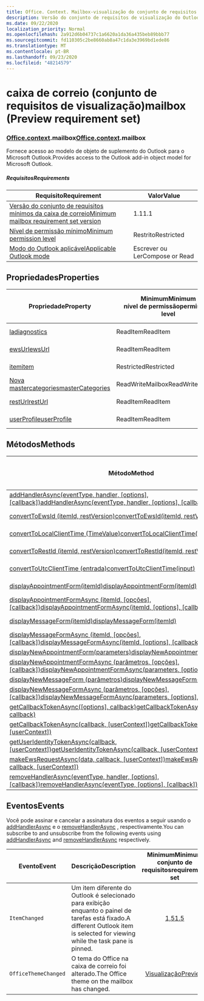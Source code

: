 ```yaml
---
title: Office. Context. Mailbox-visualização do conjunto de requisitos
description: Versão do conjunto de requisitos de visualização do Outlook Mailbox API do modelo de objeto de caixa de correio.
ms.date: 09/22/2020
localization_priority: Normal
ms.openlocfilehash: 2a912d6b04737c1a6620a1da36a435beb89bbb77
ms.sourcegitcommit: fd110305c2be8660ab8a47c1da3e3969bd1ede86
ms.translationtype: MT
ms.contentlocale: pt-BR
ms.lasthandoff: 09/23/2020
ms.locfileid: "48214579"
---
```

# <a name="mailbox-preview-requirement-set"></a><span data-ttu-id="2f4de-103">caixa de correio (conjunto de requisitos de visualização)</span><span class="sxs-lookup"><span data-stu-id="2f4de-103">mailbox (Preview requirement set)</span></span>

### <a name="officecontextmailbox"></a><span data-ttu-id="2f4de-104">[Office](office.md)[.context](office.context.md).mailbox</span><span class="sxs-lookup"><span data-stu-id="2f4de-104">[Office](office.md)[.context](office.context.md).mailbox</span></span>

<span data-ttu-id="2f4de-105">Fornece acesso ao modelo de objeto de suplemento do Outlook para o Microsoft Outlook.</span><span class="sxs-lookup"><span data-stu-id="2f4de-105">Provides access to the Outlook add-in object model for Microsoft Outlook.</span></span>

##### <a name="requirements"></a><span data-ttu-id="2f4de-106">Requisitos</span><span class="sxs-lookup"><span data-stu-id="2f4de-106">Requirements</span></span>

|<span data-ttu-id="2f4de-107">Requisito</span><span class="sxs-lookup"><span data-stu-id="2f4de-107">Requirement</span></span>| <span data-ttu-id="2f4de-108">Valor</span><span class="sxs-lookup"><span data-stu-id="2f4de-108">Value</span></span>|
|---|---|
|[<span data-ttu-id="2f4de-109">Versão do conjunto de requisitos mínimos da caixa de correio</span><span class="sxs-lookup"><span data-stu-id="2f4de-109">Minimum mailbox requirement set version</span></span>](../../requirement-sets/outlook-api-requirement-sets.md)| <span data-ttu-id="2f4de-110">1.1</span><span class="sxs-lookup"><span data-stu-id="2f4de-110">1.1</span></span>|
|[<span data-ttu-id="2f4de-111">Nível de permissão mínimo</span><span class="sxs-lookup"><span data-stu-id="2f4de-111">Minimum permission level</span></span>](../../../outlook/understanding-outlook-add-in-permissions.md)| <span data-ttu-id="2f4de-112">Restrito</span><span class="sxs-lookup"><span data-stu-id="2f4de-112">Restricted</span></span>|
|[<span data-ttu-id="2f4de-113">Modo do Outlook aplicável</span><span class="sxs-lookup"><span data-stu-id="2f4de-113">Applicable Outlook mode</span></span>](../../../outlook/outlook-add-ins-overview.md#extension-points)| <span data-ttu-id="2f4de-114">Escrever ou Ler</span><span class="sxs-lookup"><span data-stu-id="2f4de-114">Compose or Read</span></span>|

## <a name="properties"></a><span data-ttu-id="2f4de-115">Propriedades</span><span class="sxs-lookup"><span data-stu-id="2f4de-115">Properties</span></span>

| <span data-ttu-id="2f4de-116">Propriedade</span><span class="sxs-lookup"><span data-stu-id="2f4de-116">Property</span></span> | <span data-ttu-id="2f4de-117">Minimum</span><span class="sxs-lookup"><span data-stu-id="2f4de-117">Minimum</span></span><br><span data-ttu-id="2f4de-118">nível de permissão</span><span class="sxs-lookup"><span data-stu-id="2f4de-118">permission level</span></span> | <span data-ttu-id="2f4de-119">Modelos</span><span class="sxs-lookup"><span data-stu-id="2f4de-119">Modes</span></span> | <span data-ttu-id="2f4de-120">Tipo de retorno</span><span class="sxs-lookup"><span data-stu-id="2f4de-120">Return type</span></span> | <span data-ttu-id="2f4de-121">Minimum</span><span class="sxs-lookup"><span data-stu-id="2f4de-121">Minimum</span></span><br><span data-ttu-id="2f4de-122">conjunto de requisitos</span><span class="sxs-lookup"><span data-stu-id="2f4de-122">requirement set</span></span> |
|---|---|---|---|:---:|
| [<span data-ttu-id="2f4de-123">la</span><span class="sxs-lookup"><span data-stu-id="2f4de-123">diagnostics</span></span>](/javascript/api/outlook/office.mailbox?view=outlook-js-preview&preserve-view=true#diagnostics) | <span data-ttu-id="2f4de-124">ReadItem</span><span class="sxs-lookup"><span data-stu-id="2f4de-124">ReadItem</span></span> | <span data-ttu-id="2f4de-125">Escrever</span><span class="sxs-lookup"><span data-stu-id="2f4de-125">Compose</span></span><br><span data-ttu-id="2f4de-126">Leitura</span><span class="sxs-lookup"><span data-stu-id="2f4de-126">Read</span></span> | [<span data-ttu-id="2f4de-127">Diagnostics</span><span class="sxs-lookup"><span data-stu-id="2f4de-127">Diagnostics</span></span>](/javascript/api/outlook/office.diagnostics?view=outlook-js-preview&preserve-view=true) | [<span data-ttu-id="2f4de-128">1.1</span><span class="sxs-lookup"><span data-stu-id="2f4de-128">1.1</span></span>](../requirement-set-1.1/outlook-requirement-set-1.1.md) |
| [<span data-ttu-id="2f4de-129">ewsUrl</span><span class="sxs-lookup"><span data-stu-id="2f4de-129">ewsUrl</span></span>](/javascript/api/outlook/office.mailbox?view=outlook-js-preview&preserve-view=true#ewsurl) | <span data-ttu-id="2f4de-130">ReadItem</span><span class="sxs-lookup"><span data-stu-id="2f4de-130">ReadItem</span></span> | <span data-ttu-id="2f4de-131">Escrever</span><span class="sxs-lookup"><span data-stu-id="2f4de-131">Compose</span></span><br><span data-ttu-id="2f4de-132">Leitura</span><span class="sxs-lookup"><span data-stu-id="2f4de-132">Read</span></span> | <span data-ttu-id="2f4de-133">String</span><span class="sxs-lookup"><span data-stu-id="2f4de-133">String</span></span> | [<span data-ttu-id="2f4de-134">1.1</span><span class="sxs-lookup"><span data-stu-id="2f4de-134">1.1</span></span>](../requirement-set-1.1/outlook-requirement-set-1.1.md) |
| [<span data-ttu-id="2f4de-135">item</span><span class="sxs-lookup"><span data-stu-id="2f4de-135">item</span></span>](office.context.mailbox.item.md) | <span data-ttu-id="2f4de-136">Restricted</span><span class="sxs-lookup"><span data-stu-id="2f4de-136">Restricted</span></span> | <span data-ttu-id="2f4de-137">Escrever</span><span class="sxs-lookup"><span data-stu-id="2f4de-137">Compose</span></span><br><span data-ttu-id="2f4de-138">Leitura</span><span class="sxs-lookup"><span data-stu-id="2f4de-138">Read</span></span> | [<span data-ttu-id="2f4de-139">Item</span><span class="sxs-lookup"><span data-stu-id="2f4de-139">Item</span></span>](/javascript/api/outlook/office.item?view=outlook-js-preview&preserve-view=true) | [<span data-ttu-id="2f4de-140">1.1</span><span class="sxs-lookup"><span data-stu-id="2f4de-140">1.1</span></span>](../requirement-set-1.1/outlook-requirement-set-1.1.md) |
| [<span data-ttu-id="2f4de-141">Nova mastercategories</span><span class="sxs-lookup"><span data-stu-id="2f4de-141">masterCategories</span></span>](/javascript/api/outlook/office.mailbox?view=outlook-js-preview&preserve-view=true#mastercategories) | <span data-ttu-id="2f4de-142">ReadWriteMailbox</span><span class="sxs-lookup"><span data-stu-id="2f4de-142">ReadWriteMailbox</span></span> | <span data-ttu-id="2f4de-143">Escrever</span><span class="sxs-lookup"><span data-stu-id="2f4de-143">Compose</span></span><br><span data-ttu-id="2f4de-144">Leitura</span><span class="sxs-lookup"><span data-stu-id="2f4de-144">Read</span></span> | [<span data-ttu-id="2f4de-145">MasterCategories</span><span class="sxs-lookup"><span data-stu-id="2f4de-145">MasterCategories</span></span>](/javascript/api/outlook/office.mastercategories?view=outlook-js-preview&preserve-view=true) | [<span data-ttu-id="2f4de-146">1,8</span><span class="sxs-lookup"><span data-stu-id="2f4de-146">1.8</span></span>](../requirement-set-1.8/outlook-requirement-set-1.8.md) |
| [<span data-ttu-id="2f4de-147">restUrl</span><span class="sxs-lookup"><span data-stu-id="2f4de-147">restUrl</span></span>](/javascript/api/outlook/office.mailbox?view=outlook-js-preview&preserve-view=true#resturl) | <span data-ttu-id="2f4de-148">ReadItem</span><span class="sxs-lookup"><span data-stu-id="2f4de-148">ReadItem</span></span> | <span data-ttu-id="2f4de-149">Escrever</span><span class="sxs-lookup"><span data-stu-id="2f4de-149">Compose</span></span><br><span data-ttu-id="2f4de-150">Leitura</span><span class="sxs-lookup"><span data-stu-id="2f4de-150">Read</span></span> | <span data-ttu-id="2f4de-151">String</span><span class="sxs-lookup"><span data-stu-id="2f4de-151">String</span></span> | [<span data-ttu-id="2f4de-152">1,5</span><span class="sxs-lookup"><span data-stu-id="2f4de-152">1.5</span></span>](../requirement-set-1.5/outlook-requirement-set-1.5.md) |
| [<span data-ttu-id="2f4de-153">userProfile</span><span class="sxs-lookup"><span data-stu-id="2f4de-153">userProfile</span></span>](/javascript/api/outlook/office.mailbox?view=outlook-js-preview&preserve-view=true#userprofile) | <span data-ttu-id="2f4de-154">ReadItem</span><span class="sxs-lookup"><span data-stu-id="2f4de-154">ReadItem</span></span> | <span data-ttu-id="2f4de-155">Escrever</span><span class="sxs-lookup"><span data-stu-id="2f4de-155">Compose</span></span><br><span data-ttu-id="2f4de-156">Leitura</span><span class="sxs-lookup"><span data-stu-id="2f4de-156">Read</span></span> | [<span data-ttu-id="2f4de-157">UserProfile</span><span class="sxs-lookup"><span data-stu-id="2f4de-157">UserProfile</span></span>](/javascript/api/outlook/office.userprofile?view=outlook-js-preview&preserve-view=true) | [<span data-ttu-id="2f4de-158">1.1</span><span class="sxs-lookup"><span data-stu-id="2f4de-158">1.1</span></span>](../requirement-set-1.1/outlook-requirement-set-1.1.md) |

## <a name="methods"></a><span data-ttu-id="2f4de-159">Métodos</span><span class="sxs-lookup"><span data-stu-id="2f4de-159">Methods</span></span>

| <span data-ttu-id="2f4de-160">Método</span><span class="sxs-lookup"><span data-stu-id="2f4de-160">Method</span></span> | <span data-ttu-id="2f4de-161">Minimum</span><span class="sxs-lookup"><span data-stu-id="2f4de-161">Minimum</span></span><br><span data-ttu-id="2f4de-162">nível de permissão</span><span class="sxs-lookup"><span data-stu-id="2f4de-162">permission level</span></span> | <span data-ttu-id="2f4de-163">Modelos</span><span class="sxs-lookup"><span data-stu-id="2f4de-163">Modes</span></span> | <span data-ttu-id="2f4de-164">Minimum</span><span class="sxs-lookup"><span data-stu-id="2f4de-164">Minimum</span></span><br><span data-ttu-id="2f4de-165">conjunto de requisitos</span><span class="sxs-lookup"><span data-stu-id="2f4de-165">requirement set</span></span> |
|---|---|---|:---:|
| <span data-ttu-id="2f4de-166">[addHandlerAsync(eventType, handler, [options], [callback])](/javascript/api/outlook/office.mailbox?view=outlook-js-preview&preserve-view=true#addhandlerasync-eventtype--handler--options--callback-)</span><span class="sxs-lookup"><span data-stu-id="2f4de-166">[addHandlerAsync(eventType, handler, [options], [callback])](/javascript/api/outlook/office.mailbox?view=outlook-js-preview&preserve-view=true#addhandlerasync-eventtype--handler--options--callback-)</span></span> | <span data-ttu-id="2f4de-167">ReadItem</span><span class="sxs-lookup"><span data-stu-id="2f4de-167">ReadItem</span></span> | <span data-ttu-id="2f4de-168">Escrever</span><span class="sxs-lookup"><span data-stu-id="2f4de-168">Compose</span></span><br><span data-ttu-id="2f4de-169">Leitura</span><span class="sxs-lookup"><span data-stu-id="2f4de-169">Read</span></span> | [<span data-ttu-id="2f4de-170">1,5</span><span class="sxs-lookup"><span data-stu-id="2f4de-170">1.5</span></span>](../requirement-set-1.5/outlook-requirement-set-1.5.md) |
| [<span data-ttu-id="2f4de-171">convertToEwsId (itemId, restVersion)</span><span class="sxs-lookup"><span data-stu-id="2f4de-171">convertToEwsId(itemId, restVersion)</span></span>](/javascript/api/outlook/office.mailbox?view=outlook-js-preview&preserve-view=true#converttoewsid-itemid--restversion-) | <span data-ttu-id="2f4de-172">Restricted</span><span class="sxs-lookup"><span data-stu-id="2f4de-172">Restricted</span></span> | <span data-ttu-id="2f4de-173">Escrever</span><span class="sxs-lookup"><span data-stu-id="2f4de-173">Compose</span></span><br><span data-ttu-id="2f4de-174">Leitura</span><span class="sxs-lookup"><span data-stu-id="2f4de-174">Read</span></span> | [<span data-ttu-id="2f4de-175">1.3</span><span class="sxs-lookup"><span data-stu-id="2f4de-175">1.3</span></span>](../requirement-set-1.3/outlook-requirement-set-1.3.md) |
| [<span data-ttu-id="2f4de-176">convertToLocalClientTime (TimeValue)</span><span class="sxs-lookup"><span data-stu-id="2f4de-176">convertToLocalClientTime(timeValue)</span></span>](/javascript/api/outlook/office.mailbox?view=outlook-js-preview&preserve-view=true#converttolocalclienttime-timevalue-) | <span data-ttu-id="2f4de-177">ReadItem</span><span class="sxs-lookup"><span data-stu-id="2f4de-177">ReadItem</span></span> | <span data-ttu-id="2f4de-178">Escrever</span><span class="sxs-lookup"><span data-stu-id="2f4de-178">Compose</span></span><br><span data-ttu-id="2f4de-179">Leitura</span><span class="sxs-lookup"><span data-stu-id="2f4de-179">Read</span></span> | [<span data-ttu-id="2f4de-180">1.1</span><span class="sxs-lookup"><span data-stu-id="2f4de-180">1.1</span></span>](../requirement-set-1.1/outlook-requirement-set-1.1.md) |
| [<span data-ttu-id="2f4de-181">convertToRestId (itemId, restVersion)</span><span class="sxs-lookup"><span data-stu-id="2f4de-181">convertToRestId(itemId, restVersion)</span></span>](/javascript/api/outlook/office.mailbox?view=outlook-js-preview&preserve-view=true#converttorestid-itemid--restversion-) | <span data-ttu-id="2f4de-182">Restricted</span><span class="sxs-lookup"><span data-stu-id="2f4de-182">Restricted</span></span> | <span data-ttu-id="2f4de-183">Escrever</span><span class="sxs-lookup"><span data-stu-id="2f4de-183">Compose</span></span><br><span data-ttu-id="2f4de-184">Leitura</span><span class="sxs-lookup"><span data-stu-id="2f4de-184">Read</span></span> | [<span data-ttu-id="2f4de-185">1.3</span><span class="sxs-lookup"><span data-stu-id="2f4de-185">1.3</span></span>](../requirement-set-1.3/outlook-requirement-set-1.3.md) |
| [<span data-ttu-id="2f4de-186">convertToUtcClientTime (entrada)</span><span class="sxs-lookup"><span data-stu-id="2f4de-186">convertToUtcClientTime(input)</span></span>](/javascript/api/outlook/office.mailbox?view=outlook-js-preview&preserve-view=true#converttoutcclienttime-input-) | <span data-ttu-id="2f4de-187">ReadItem</span><span class="sxs-lookup"><span data-stu-id="2f4de-187">ReadItem</span></span> | <span data-ttu-id="2f4de-188">Escrever</span><span class="sxs-lookup"><span data-stu-id="2f4de-188">Compose</span></span><br><span data-ttu-id="2f4de-189">Leitura</span><span class="sxs-lookup"><span data-stu-id="2f4de-189">Read</span></span> | [<span data-ttu-id="2f4de-190">1.1</span><span class="sxs-lookup"><span data-stu-id="2f4de-190">1.1</span></span>](../requirement-set-1.1/outlook-requirement-set-1.1.md) |
| [<span data-ttu-id="2f4de-191">displayAppointmentForm(itemId)</span><span class="sxs-lookup"><span data-stu-id="2f4de-191">displayAppointmentForm(itemId)</span></span>](/javascript/api/outlook/office.mailbox?view=outlook-js-preview&preserve-view=true#displayappointmentform-itemid-) | <span data-ttu-id="2f4de-192">ReadItem</span><span class="sxs-lookup"><span data-stu-id="2f4de-192">ReadItem</span></span> | <span data-ttu-id="2f4de-193">Escrever</span><span class="sxs-lookup"><span data-stu-id="2f4de-193">Compose</span></span><br><span data-ttu-id="2f4de-194">Leitura</span><span class="sxs-lookup"><span data-stu-id="2f4de-194">Read</span></span> | [<span data-ttu-id="2f4de-195">1.1</span><span class="sxs-lookup"><span data-stu-id="2f4de-195">1.1</span></span>](../requirement-set-1.1/outlook-requirement-set-1.1.md) |
| <span data-ttu-id="2f4de-196">[displayAppointmentFormAsync (itemId, [opções], [callback])](/javascript/api/outlook/office.mailbox?view=outlook-js-preview&preserve-view=true#displayappointmentform-itemid--options--callback-)</span><span class="sxs-lookup"><span data-stu-id="2f4de-196">[displayAppointmentFormAsync(itemId, [options], [callback])](/javascript/api/outlook/office.mailbox?view=outlook-js-preview&preserve-view=true#displayappointmentform-itemid--options--callback-)</span></span> | <span data-ttu-id="2f4de-197">ReadItem</span><span class="sxs-lookup"><span data-stu-id="2f4de-197">ReadItem</span></span> | <span data-ttu-id="2f4de-198">Escrever</span><span class="sxs-lookup"><span data-stu-id="2f4de-198">Compose</span></span><br><span data-ttu-id="2f4de-199">Leitura</span><span class="sxs-lookup"><span data-stu-id="2f4de-199">Read</span></span> | [<span data-ttu-id="2f4de-200">Visualização</span><span class="sxs-lookup"><span data-stu-id="2f4de-200">Preview</span></span>](outlook-requirement-set-preview.md) |
| [<span data-ttu-id="2f4de-201">displayMessageForm(itemId)</span><span class="sxs-lookup"><span data-stu-id="2f4de-201">displayMessageForm(itemId)</span></span>](/javascript/api/outlook/office.mailbox?view=outlook-js-preview&preserve-view=true#displaymessageform-itemid-) | <span data-ttu-id="2f4de-202">ReadItem</span><span class="sxs-lookup"><span data-stu-id="2f4de-202">ReadItem</span></span> | <span data-ttu-id="2f4de-203">Escrever</span><span class="sxs-lookup"><span data-stu-id="2f4de-203">Compose</span></span><br><span data-ttu-id="2f4de-204">Leitura</span><span class="sxs-lookup"><span data-stu-id="2f4de-204">Read</span></span> | [<span data-ttu-id="2f4de-205">1.1</span><span class="sxs-lookup"><span data-stu-id="2f4de-205">1.1</span></span>](../requirement-set-1.1/outlook-requirement-set-1.1.md) |
| <span data-ttu-id="2f4de-206">[displayMessageFormAsync (itemId, [opções], [callback])](/javascript/api/outlook/office.mailbox?view=outlook-js-preview&preserve-view=true#displaymessageform-itemid--options--callback-)</span><span class="sxs-lookup"><span data-stu-id="2f4de-206">[displayMessageFormAsync(itemId, [options], [callback])](/javascript/api/outlook/office.mailbox?view=outlook-js-preview&preserve-view=true#displaymessageform-itemid--options--callback-)</span></span> | <span data-ttu-id="2f4de-207">ReadItem</span><span class="sxs-lookup"><span data-stu-id="2f4de-207">ReadItem</span></span> | <span data-ttu-id="2f4de-208">Escrever</span><span class="sxs-lookup"><span data-stu-id="2f4de-208">Compose</span></span><br><span data-ttu-id="2f4de-209">Leitura</span><span class="sxs-lookup"><span data-stu-id="2f4de-209">Read</span></span> | [<span data-ttu-id="2f4de-210">Visualização</span><span class="sxs-lookup"><span data-stu-id="2f4de-210">Preview</span></span>](outlook-requirement-set-preview.md) |
| [<span data-ttu-id="2f4de-211">displayNewAppointmentForm(parameters)</span><span class="sxs-lookup"><span data-stu-id="2f4de-211">displayNewAppointmentForm(parameters)</span></span>](/javascript/api/outlook/office.mailbox?view=outlook-js-preview&preserve-view=true#displaynewappointmentform-parameters-) | <span data-ttu-id="2f4de-212">ReadItem</span><span class="sxs-lookup"><span data-stu-id="2f4de-212">ReadItem</span></span> | <span data-ttu-id="2f4de-213">Leitura</span><span class="sxs-lookup"><span data-stu-id="2f4de-213">Read</span></span> | [<span data-ttu-id="2f4de-214">1.1</span><span class="sxs-lookup"><span data-stu-id="2f4de-214">1.1</span></span>](../requirement-set-1.1/outlook-requirement-set-1.1.md) |
| <span data-ttu-id="2f4de-215">[displayNewAppointmentFormAsync (parâmetros, [opções], [callback])](/javascript/api/outlook/office.mailbox?view=outlook-js-preview&preserve-view=true#displaynewappointmentform-parameters--options--callback-)</span><span class="sxs-lookup"><span data-stu-id="2f4de-215">[displayNewAppointmentFormAsync(parameters, [options], [callback])](/javascript/api/outlook/office.mailbox?view=outlook-js-preview&preserve-view=true#displaynewappointmentform-parameters--options--callback-)</span></span> | <span data-ttu-id="2f4de-216">ReadItem</span><span class="sxs-lookup"><span data-stu-id="2f4de-216">ReadItem</span></span> | <span data-ttu-id="2f4de-217">Leitura</span><span class="sxs-lookup"><span data-stu-id="2f4de-217">Read</span></span> | [<span data-ttu-id="2f4de-218">Visualização</span><span class="sxs-lookup"><span data-stu-id="2f4de-218">Preview</span></span>](outlook-requirement-set-preview.md) |
| [<span data-ttu-id="2f4de-219">displayNewMessageForm (parâmetros)</span><span class="sxs-lookup"><span data-stu-id="2f4de-219">displayNewMessageForm(parameters)</span></span>](/javascript/api/outlook/office.mailbox?view=outlook-js-preview&preserve-view=true#displaynewmessageform-parameters-) | <span data-ttu-id="2f4de-220">ReadItem</span><span class="sxs-lookup"><span data-stu-id="2f4de-220">ReadItem</span></span> | <span data-ttu-id="2f4de-221">Leitura</span><span class="sxs-lookup"><span data-stu-id="2f4de-221">Read</span></span> | [<span data-ttu-id="2f4de-222">1,6</span><span class="sxs-lookup"><span data-stu-id="2f4de-222">1.6</span></span>](../requirement-set-1.6/outlook-requirement-set-1.6.md) |
| <span data-ttu-id="2f4de-223">[displayNewMessageFormAsync (parâmetros, [opções], [callback])](/javascript/api/outlook/office.mailbox?view=outlook-js-preview&preserve-view=true#displaynewmessageform-parameters--options--callback-)</span><span class="sxs-lookup"><span data-stu-id="2f4de-223">[displayNewMessageFormAsync(parameters, [options], [callback])](/javascript/api/outlook/office.mailbox?view=outlook-js-preview&preserve-view=true#displaynewmessageform-parameters--options--callback-)</span></span> | <span data-ttu-id="2f4de-224">ReadItem</span><span class="sxs-lookup"><span data-stu-id="2f4de-224">ReadItem</span></span> | <span data-ttu-id="2f4de-225">Leitura</span><span class="sxs-lookup"><span data-stu-id="2f4de-225">Read</span></span> | [<span data-ttu-id="2f4de-226">Visualização</span><span class="sxs-lookup"><span data-stu-id="2f4de-226">Preview</span></span>](outlook-requirement-set-preview.md) |
| <span data-ttu-id="2f4de-227">[getCallbackTokenAsync([options], callback)](/javascript/api/outlook/office.mailbox?view=outlook-js-preview&preserve-view=true#getcallbacktokenasync-options--callback-)</span><span class="sxs-lookup"><span data-stu-id="2f4de-227">[getCallbackTokenAsync([options], callback)](/javascript/api/outlook/office.mailbox?view=outlook-js-preview&preserve-view=true#getcallbacktokenasync-options--callback-)</span></span> | <span data-ttu-id="2f4de-228">ReadItem</span><span class="sxs-lookup"><span data-stu-id="2f4de-228">ReadItem</span></span> | <span data-ttu-id="2f4de-229">Escrever</span><span class="sxs-lookup"><span data-stu-id="2f4de-229">Compose</span></span><br><span data-ttu-id="2f4de-230">Leitura</span><span class="sxs-lookup"><span data-stu-id="2f4de-230">Read</span></span> | [<span data-ttu-id="2f4de-231">1,5</span><span class="sxs-lookup"><span data-stu-id="2f4de-231">1.5</span></span>](../requirement-set-1.5/outlook-requirement-set-1.5.md) |
| <span data-ttu-id="2f4de-232">[getCallbackTokenAsync(callback, [userContext])](/javascript/api/outlook/office.mailbox?view=outlook-js-preview&preserve-view=true#getcallbacktokenasync-callback--usercontext-)</span><span class="sxs-lookup"><span data-stu-id="2f4de-232">[getCallbackTokenAsync(callback, [userContext])](/javascript/api/outlook/office.mailbox?view=outlook-js-preview&preserve-view=true#getcallbacktokenasync-callback--usercontext-)</span></span> | <span data-ttu-id="2f4de-233">ReadItem</span><span class="sxs-lookup"><span data-stu-id="2f4de-233">ReadItem</span></span> | <span data-ttu-id="2f4de-234">Escrever</span><span class="sxs-lookup"><span data-stu-id="2f4de-234">Compose</span></span><br><span data-ttu-id="2f4de-235">Leitura</span><span class="sxs-lookup"><span data-stu-id="2f4de-235">Read</span></span> | [<span data-ttu-id="2f4de-236">1.3</span><span class="sxs-lookup"><span data-stu-id="2f4de-236">1.3</span></span>](../requirement-set-1.3/outlook-requirement-set-1.3.md)<br>[<span data-ttu-id="2f4de-237">1.1</span><span class="sxs-lookup"><span data-stu-id="2f4de-237">1.1</span></span>](../requirement-set-1.1/outlook-requirement-set-1.1.md) |
| <span data-ttu-id="2f4de-238">[getUserIdentityTokenAsync(callback, [userContext])](/javascript/api/outlook/office.mailbox?view=outlook-js-preview&preserve-view=true#getuseridentitytokenasync-callback--usercontext-)</span><span class="sxs-lookup"><span data-stu-id="2f4de-238">[getUserIdentityTokenAsync(callback, [userContext])](/javascript/api/outlook/office.mailbox?view=outlook-js-preview&preserve-view=true#getuseridentitytokenasync-callback--usercontext-)</span></span> | <span data-ttu-id="2f4de-239">ReadItem</span><span class="sxs-lookup"><span data-stu-id="2f4de-239">ReadItem</span></span> | <span data-ttu-id="2f4de-240">Escrever</span><span class="sxs-lookup"><span data-stu-id="2f4de-240">Compose</span></span><br><span data-ttu-id="2f4de-241">Leitura</span><span class="sxs-lookup"><span data-stu-id="2f4de-241">Read</span></span> | [<span data-ttu-id="2f4de-242">1.1</span><span class="sxs-lookup"><span data-stu-id="2f4de-242">1.1</span></span>](../requirement-set-1.1/outlook-requirement-set-1.1.md) |
| <span data-ttu-id="2f4de-243">[makeEwsRequestAsync(data, callback, [userContext])](/javascript/api/outlook/office.mailbox?view=outlook-js-preview&preserve-view=true#makeewsrequestasync-data--callback--usercontext-)</span><span class="sxs-lookup"><span data-stu-id="2f4de-243">[makeEwsRequestAsync(data, callback, [userContext])](/javascript/api/outlook/office.mailbox?view=outlook-js-preview&preserve-view=true#makeewsrequestasync-data--callback--usercontext-)</span></span> | <span data-ttu-id="2f4de-244">ReadWriteMailbox</span><span class="sxs-lookup"><span data-stu-id="2f4de-244">ReadWriteMailbox</span></span> | <span data-ttu-id="2f4de-245">Escrever</span><span class="sxs-lookup"><span data-stu-id="2f4de-245">Compose</span></span><br><span data-ttu-id="2f4de-246">Leitura</span><span class="sxs-lookup"><span data-stu-id="2f4de-246">Read</span></span> | [<span data-ttu-id="2f4de-247">1.1</span><span class="sxs-lookup"><span data-stu-id="2f4de-247">1.1</span></span>](../requirement-set-1.1/outlook-requirement-set-1.1.md) |
| <span data-ttu-id="2f4de-248">[removeHandlerAsync(eventType, handler, [options], [callback])](/javascript/api/outlook/office.mailbox?view=outlook-js-preview&preserve-view=true#removehandlerasync-eventtype--options--callback-)</span><span class="sxs-lookup"><span data-stu-id="2f4de-248">[removeHandlerAsync(eventType, [options], [callback])](/javascript/api/outlook/office.mailbox?view=outlook-js-preview&preserve-view=true#removehandlerasync-eventtype--options--callback-)</span></span> | <span data-ttu-id="2f4de-249">ReadItem</span><span class="sxs-lookup"><span data-stu-id="2f4de-249">ReadItem</span></span> | <span data-ttu-id="2f4de-250">Escrever</span><span class="sxs-lookup"><span data-stu-id="2f4de-250">Compose</span></span><br><span data-ttu-id="2f4de-251">Leitura</span><span class="sxs-lookup"><span data-stu-id="2f4de-251">Read</span></span> | [<span data-ttu-id="2f4de-252">1,5</span><span class="sxs-lookup"><span data-stu-id="2f4de-252">1.5</span></span>](../requirement-set-1.5/outlook-requirement-set-1.5.md) |

## <a name="events"></a><span data-ttu-id="2f4de-253">Eventos</span><span class="sxs-lookup"><span data-stu-id="2f4de-253">Events</span></span>

<span data-ttu-id="2f4de-254">Você pode assinar e cancelar a assinatura dos eventos a seguir usando o [addHandlerAsync](/javascript/api/outlook/office.mailbox?view=outlook-js-preview&preserve-view=true#addhandlerasync-eventtype--handler--options--callback-) e o [removeHandlerAsync](/javascript/api/outlook/office.mailbox?view=outlook-js-preview&preserve-view=true#removehandlerasync-eventtype--options--callback-) , respectivamente.</span><span class="sxs-lookup"><span data-stu-id="2f4de-254">You can subscribe to and unsubscribe from the following events using [addHandlerAsync](/javascript/api/outlook/office.mailbox?view=outlook-js-preview&preserve-view=true#addhandlerasync-eventtype--handler--options--callback-) and [removeHandlerAsync](/javascript/api/outlook/office.mailbox?view=outlook-js-preview&preserve-view=true#removehandlerasync-eventtype--options--callback-) respectively.</span></span>

| <span data-ttu-id="2f4de-255">Evento</span><span class="sxs-lookup"><span data-stu-id="2f4de-255">Event</span></span> | <span data-ttu-id="2f4de-256">Descrição</span><span class="sxs-lookup"><span data-stu-id="2f4de-256">Description</span></span> | <span data-ttu-id="2f4de-257">Minimum</span><span class="sxs-lookup"><span data-stu-id="2f4de-257">Minimum</span></span><br><span data-ttu-id="2f4de-258">conjunto de requisitos</span><span class="sxs-lookup"><span data-stu-id="2f4de-258">requirement set</span></span> |
|---|---|:---:|
|`ItemChanged`| <span data-ttu-id="2f4de-259">Um item diferente do Outlook é selecionado para exibição enquanto o painel de tarefas está fixado.</span><span class="sxs-lookup"><span data-stu-id="2f4de-259">A different Outlook item is selected for viewing while the task pane is pinned.</span></span> | [<span data-ttu-id="2f4de-260">1,5</span><span class="sxs-lookup"><span data-stu-id="2f4de-260">1.5</span></span>](../requirement-set-1.5/outlook-requirement-set-1.5.md) |
|`OfficeThemeChanged`| <span data-ttu-id="2f4de-261">O tema do Office na caixa de correio foi alterado.</span><span class="sxs-lookup"><span data-stu-id="2f4de-261">The Office theme on the mailbox has changed.</span></span> | [<span data-ttu-id="2f4de-262">Visualização</span><span class="sxs-lookup"><span data-stu-id="2f4de-262">Preview</span></span>](../preview-requirement-set/outlook-requirement-set-preview.md) |
